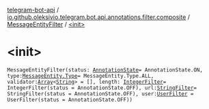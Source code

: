[telegram-bot-api](../../index.md) / [io.github.oleksivio.telegram.bot.api.annotations.filter.composite](../index.md) / [MessageEntityFilter](index.md) / [&lt;init&gt;](./-init-.md)

# &lt;init&gt;

`MessageEntityFilter(status: `[`AnnotationState`](../../io.github.oleksivio.telegram.bot.api.model.annotation/-annotation-state/index.md)` = AnnotationState.ON, type: `[`MessageEntity.Type`](../../io.github.oleksivio.telegram.bot.api.model.objects.std/-message-entity/-type/index.md)` = MessageEntity.Type.ALL, validator: `[`Array`](https://kotlinlang.org/api/latest/jvm/stdlib/kotlin/-array/index.html)`<`[`String`](https://kotlinlang.org/api/latest/jvm/stdlib/kotlin/-string/index.html)`> = [], length: `[`IntegerFilter`](../../io.github.oleksivio.telegram.bot.api.annotations.filter.primitive/-integer-filter/index.md)` = IntegerFilter(status = AnnotationState.OFF), url: `[`StringFilter`](../../io.github.oleksivio.telegram.bot.api.annotations.filter.primitive/-string-filter/index.md)` = StringFilter(status = AnnotationState.OFF), user: `[`UserFilter`](../-user-filter/index.md)` = UserFilter(status = AnnotationState.OFF))`